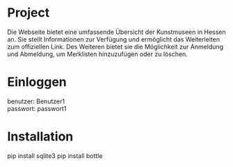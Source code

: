 # Project

Die Webseite bietet eine umfassende Übersicht der Kunstmuseen in Hessen an. 
Sie stellt Informationen zur Verfügung und ermöglicht das Weiterleiten zum offiziellen Link. 
Des Weiteren bietet sie die Möglichkeit zur Anmeldung und Abmeldung, um Merklisten hinzuzufügen oder zu löschen.

# Einloggen

benutzer: Benutzer1  <br />
passwort: passwort1

# Installation
pip install sqlite3
pip install bottle
